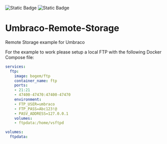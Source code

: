 ![Static Badge](https://img.shields.io/badge/Umbraco-214BAF?logo=Umbraco&labelColor=214BAF&color=000000)
![Static Badge](https://img.shields.io/badge/.Net-512BD4?logo=dotnet&labelColor=512BD4&color=000000)
# Umbraco-Remote-Storage
Remote Storage example for Umbraco

For the example to work please setup a local FTP with the following Docker Compose file:
```yaml
services:
  ftp:
    image: bogem/ftp
    container_name: ftp
    ports:
    - 21:21
    - 47400-47470:47400-47470
    environment:
    - FTP_USER=umbraco 
    - FTP_PASS=Abc123!@
    - PASV_ADDRESS=127.0.0.1
    volumes:
    - ftpdata:/home/vsftpd 

volumes:
  ftpdata:
```
